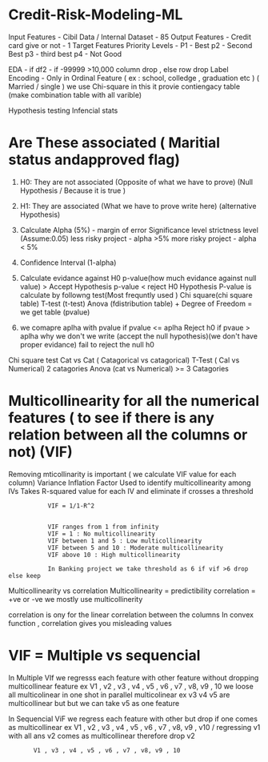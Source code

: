 # Credit-Risk-Modeling-ML

Input Features - Cibil Data / Internal Dataset - 85
Output Features - Credit card give or not - 1 Target Features 
Priority Levels - P1 - Best 
                  p2 - Second Best 
                  p3 - third best 
                  p4 - Not Good


 EDA - if df2 - if -99999 >10,000 column drop , else row drop
 Label Encoding - Only in Ordinal Feature ( ex : school, colledge , graduation etc )
                  ( Married / single ) we use Chi-square in this it provie contiengacy table (make combination table with all varible)


 Hypothesis testing
 Infencial stats

# Are These associated ( Maritial status andapproved flag)
  1. H0: They are not associated (Opposite of what we have to prove)
  (Null Hypothesis / Because it is true )

  2. H1: They are associated (What we have to prove write here)
  (alternative Hypothesis)

  3. Calculate Alpha (5%) - margin of error
       Significance level
       strictness level (Assume:0.05)
       less risky project - alpha >5%
       more risky project - alpha < 5%

  4. Confidence Interval
       (1-alpha) 
       
  5. Calculate evidance against H0 
   p-value(how much evidance against null value) > Accept Hypothesis 
   p-value < reject H0 Hypothesis
   P-value is calculate by followng test(Most frequntly used )
   Chi square(chi square table)
   T-test (t-test)
   Anova (fdistribution table)
    +
   Degree of Freedom 
   = we get table (pvalue)
 6. we comapre aplha with pvalue
      if pvalue  <= aplha
            Reject h0
      if pvaue > aplha
            why we don't we write (accept the null hypothesis)(we don't have proper evidance)
            fail to reject the null h0



 Chi square test Cat vs Cat ( Catagorical vs catagorical)
 T-Test ( Cal vs Numerical)      2 catagories
 Anova (cat vs Numerical)   >= 3 Catagories



 # Multicollinearity for all the numerical features ( to see if there is any relation between all the columns or not) (VIF)
  Removing mticollinarity is important ( we calculate VIF value for each column)
              Variance Inflation Factor
              Used to identify multicollinearity among IVs
              Takes R-squared value for each IV and eliminate if crosses a threshold 

               VIF = 1/1-R^2


               VIF ranges from 1 from infinity
               VIF = 1 : No multicollinearity
               VIF between 1 and 5 : Low multicollinearity
               VIF between 5 and 10 : Moderate multicollinearity
               VIF above 10 : High multicollinearity

               In Banking project we take threshold as 6 if vif >6 drop else keep
              


  Multicollinearity vs correlation 
  Multicollinearity = predictibility
  correlation = +ve or -ve
  we mostly use multicollinerity 

  correlation is ony for the linear correlation between the columns 
  In convex function , correlation gives you misleading values  

  # VIF = Multiple vs sequencial 
  In Multiple VIf we regresss each feature with other feature without dropping multicollinear feature
      ex V1 , v2 , v3 , v4 , v5 , v6 , v7 , v8, v9 , 10 
      we  loose all multicolinear in one shot in parallel multicolinear ex v3 v4 v5 are multicollinear but but we can take v5 as one feature 

      
  In Sequencial ViF we regress each feature with other but drop if one comes as multicollinear
       ex V1 , v2 , v3 , v4 , v5 , v6 , v7 , v8, v9 , v10  / regressing v1 with all ans v2 comes as multicollinear therefore drop v2

           V1 , v3 , v4 , v5 , v6 , v7 , v8, v9 , 10
          
  
  
  
 





  
